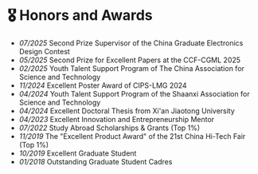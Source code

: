 # 🎖 Honors and Awards
- *07/2025* Second Prize Supervisor of the China Graduate Electronics Design Contest
- *05/2025* Second Prize for Excellent Papers at the CCF-CGML 2025
- *02/2025* Youth Talent Support Program of The China Association for Science and Technology 
- *11/2024* Excellent Poster Award of CIPS-LMG 2024
- *04/2024* Youth Talent Support Program of the Shaanxi Association for Science and Technology
- *04/2024* Excellent Doctoral Thesis from Xi'an Jiaotong University
- *04/2023* Excellent Innovation and Entrepreneurship Mentor
- *07/2022* Study Abroad Scholarships &amp; Grants (Top 1%)
- *11/2019* The "Excellent Product Award" of the 21st China Hi-Tech Fair (Top 1%)
- *10/2019* Excellent Graduate Student
- *01/2018* Outstanding Graduate Student Cadres